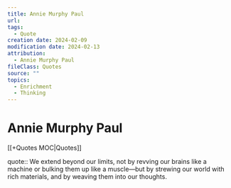 ```yaml
---
title: Annie Murphy Paul
url: 
tags:
  - Quote
creation date: 2024-02-09
modification date: 2024-02-13
attribution:
  - Annie Murphy Paul
fileClass: Quotes
source: ""
topics:
  - Enrichment
  - Thinking
---
```


# Annie Murphy Paul

[[+Quotes MOC|Quotes]]

quote:: We extend beyond our limits, not by revving our brains like a machine or bulking them up like a muscle—but by strewing our world with rich materials, and by weaving them into our thoughts.
